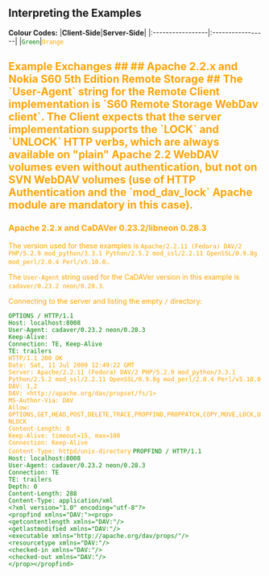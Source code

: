 ## Interpreting the Examples ##
**Colour Codes:**
|<b>Client-Side</b>|<b>Server-Side</b>|
|:-----------------|:-----------------|
|<font color='green'><code>Green</code></font>|<font color='orange'><code>Orange</code></tbody></table>

<h2>Example Exchanges ##
## Apache 2.2.x and Nokia S60 5th Edition Remote Storage ##
The `User-Agent` string for the Remote Client implementation is `S60 Remote Storage WebDav client`. The Client expects that the server implementation supports the `LOCK` and `UNLOCK` HTTP verbs, which are always available on "plain" Apache 2.2 WebDAV volumes even without authentication, but not on SVN WebDAV volumes (use of HTTP Authentication and the `mod_dav_lock` Apache module are mandatory in this case).

### Apache 2.2.x and CaDAVer 0.23.2/libneon 0.28.3 ###
The version used for these examples is `Apache/2.2.11 (Fedora) DAV/2 PHP/5.2.9 mod_python/3.3.1 Python/2.5.2 mod_ssl/2.2.11 OpenSSL/0.9.8g mod_perl/2.0.4 Perl/v5.10.0`..

The `User-Agent` string used for the CaDAVer version in this example is `cadaver/0.23.2 neon/0.28.3`.

Connecting to the server and listing the empty `/` directory:

<font color='green'>
<code>OPTIONS / HTTP/1.1</code><br />
<code>Host: localhost:8008</code><br />
<code>User-Agent: cadaver/0.23.2 neon/0.28.3</code><br />
<code>Keep-Alive: </code><br />
<code>Connection: TE, Keep-Alive</code><br />
<code>TE: trailers</code><br />
</font>

<font color='orange'>
<code>HTTP/1.1 200 OK</code><br />
<code>Date: Sat, 11 Jul 2009 12:49:22 GMT</code><br />
<code>Server: Apache/2.2.11 (Fedora) DAV/2 PHP/5.2.9 mod_python/3.3.1 Python/2.5.2 mod_ssl/2.2.11 OpenSSL/0.9.8g mod_perl/2.0.4 Perl/v5.10.0</code><br />
<code>DAV: 1,2</code><br />
<code>DAV: &lt;http://apache.org/dav/propset/fs/1&gt;</code><br />
<code>MS-Author-Via: DAV</code><br />
<code>Allow: OPTIONS,GET,HEAD,POST,DELETE,TRACE,PROPFIND,PROPPATCH,COPY,MOVE,LOCK,UNLOCK</code><br />
<code>Content-Length: 0</code><br />
<code>Keep-Alive: timeout=15, max=100</code><br />
<code>Connection: Keep-Alive</code><br />
<code>Content-Type: httpd/unix-directory</code>
</font>

<font color='green'>
<code>PROPFIND / HTTP/1.1</code><br />
<code>Host: localhost:8008</code><br />
<code>User-Agent: cadaver/0.23.2 neon/0.28.3</code><br />
<code>Connection: TE</code><br />
<code>TE: trailers</code><br />
<code>Depth: 0</code><br />
<code>Content-Length: 288</code><br />
<code>Content-Type: application/xml</code><br />
<code>&lt;?xml version="1.0" encoding="utf-8"?&gt;</code><br />
<code>&lt;propfind xmlns="DAV:"&gt;&lt;prop&gt;</code><br />
<code>&lt;getcontentlength xmlns="DAV:"/&gt;</code><br />
<code>&lt;getlastmodified xmlns="DAV:"/&gt;</code><br />
<code>&lt;executable xmlns="http://apache.org/dav/props/"/&gt;</code><br />
<code>&lt;resourcetype xmlns="DAV:"/&gt;</code><br />
<code>&lt;checked-in xmlns="DAV:"/&gt;</code><br />
<code>&lt;checked-out xmlns="DAV:"/&gt;</code><br />
<code>&lt;/prop&gt;&lt;/propfind&gt;</code><br />